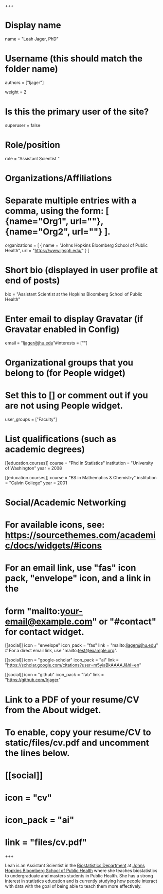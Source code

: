 +++
# Display name
name = "Leah Jager, PhD"

# Username (this should match the folder name)
authors = ["ljager"]

weight = 2
# Is this the primary user of the site?
superuser = false

# Role/position
role = "Assistant Scientist "

# Organizations/Affiliations
#    Separate multiple entries with a comma, using the form: [ {name="Org1", url=""}, {name="Org2", url=""} ].
organizations = [ { name = "Johns Hopkins Bloomberg School of Public Health", url = "https://www.jhsph.edu/" } ]

# Short bio (displayed in user profile at end of posts)
bio = "Assistant Scientist at the Hopkins Bloomberg School of Public Health"

# Enter email to display Gravatar (if Gravatar enabled in Config)
email = "ljager@jhu.edu"#interests = [""]

# Organizational groups that you belong to (for People widget)
# Set this to [] or comment out if you are not using People widget.
user_groups = ["Faculty"]

# List qualifications (such as academic degrees)
[[education.courses]]
 course = "Phd in Statistics"
 institution = "University of Washington"
 year = 2008
 
[[education.courses]]
 course = "BS in Mathematics & Chemistry"
 institution = "Calvin College"
 year = 2001



# Social/Academic Networking
# For available icons, see: https://sourcethemes.com/academic/docs/widgets/#icons
# For an email link, use "fas" icon pack, "envelope" icon, and a link in the
# form "mailto:your-email@example.com" or "#contact" for contact widget.
[[social]]
  icon = "envelope"
  icon_pack = "fas"
  link = "mailto:ljager@jhu.edu" # For a direct email link, use "mailto:test@example.org".
  

[[social]]
  icon = "google-scholar"
  icon_pack = "ai"
  link = "https://scholar.google.com/citations?user=m5yiaBkAAAAJ&hl=en"

[[social]]
  icon = "github"
  icon_pack = "fab"
  link = "https://github.com/lrjager"
  


# Link to a PDF of your resume/CV from the About widget.
# To enable, copy your resume/CV to static/files/cv.pdf and uncomment the lines below.
# [[social]]
# icon = "cv"
# icon_pack = "ai"
# link = "files/cv.pdf"

+++

Leah is an Assistant Scientist in the [Biostatistics Department](https://www.jhsph.edu/departments/biostatistics/index.html)
at [Johns Hopkins Bloomberg School of Public Health](https://www.jhsph.edu) 
where she teaches biostatistics to undergraduate and masters students 
in Public Health. She has a strong interest in statistics education 
and is currently studying how people interact with data with the goal
of being able to teach them more effectively. 
